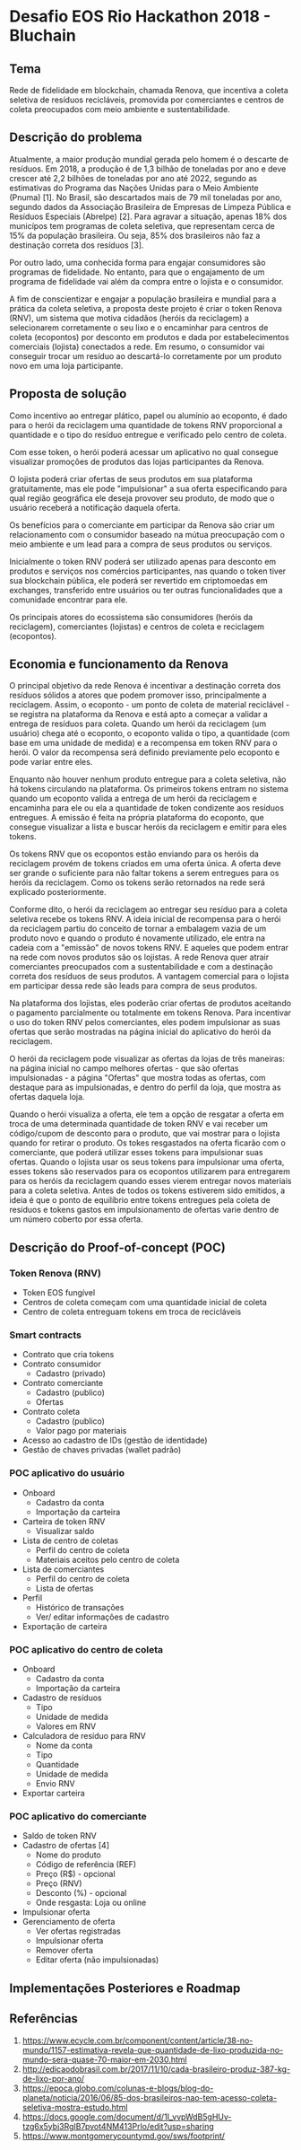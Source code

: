 # Desafio EOS Rio Hackathon 2018 - Bluchain

## Tema
Rede de fidelidade em blockchain, chamada Renova, que incentiva a coleta seletiva de resíduos recicláveis, promovida por comerciantes e centros de coleta preocupados com meio ambiente e sustentabilidade.

## Descrição do problema

Atualmente, a maior produção mundial gerada pelo homem é o descarte de resíduos. Em 2018, a produção é de 1,3 bilhão de toneladas por ano e deve crescer até 2,2 bilhões de toneladas por ano até 2022, segundo as estimativas do Programa das Nações Unidas para o Meio Ambiente (Pnuma) [1]. No Brasil, são descartados mais de 79 mil toneladas por ano, segundo dados da  Associação Brasileira de Empresas de Limpeza Pública e Resíduos Especiais (Abrelpe) [2]. Para agravar a situação, apenas 18% dos municípos tem programas de coleta seletiva, que representam cerca de 15% da população brasileira. Ou seja, 85% dos brasileiros não faz a destinação correta dos resíduos [3].

Por outro lado, uma conhecida forma para engajar consumidores são programas de fidelidade. No entanto, para que o engajamento de um programa de fidelidade vai além da compra entre o lojista e o consumidor.

A fim de conscientizar e engajar a população brasileira e mundial para a prática da coleta seletiva, a proposta deste projeto é criar o token Renova (RNV), um sistema que motiva cidadãos (heróis da reciclagem) a selecionarem corretamente o seu lixo e o encaminhar para centros de coleta (ecopontos) por desconto em produtos e dada por estabelecimentos comerciais (lojista) conectados a rede. Em resumo, o consumidor vai conseguir trocar um resíduo ao descartá-lo corretamente por um produto novo em uma loja participante. 

## Proposta de solução

Como incentivo ao entregar plático, papel ou alumínio ao ecoponto, é dado para o herói da reciclagem uma quantidade de tokens RNV proporcional a quantidade e o tipo do resíduo entregue e verificado pelo centro de coleta.

Com esse token, o herói poderá acessar um aplicativo no qual consegue visualizar promoções de produtos das lojas participantes da Renova.

O lojista poderá criar ofertas de seus produtos em sua plataforma gratuitamente, mas ele pode "impulsionar" a sua oferta especificando para qual região geográfica ele deseja provover seu produto, de modo que o usuário receberá a notificação daquela oferta.

Os benefícios para o comerciante em participar da Renova são criar um relacionamento com o consumidor baseado na mútua preocupação com o meio ambiente e um lead para a compra de seus produtos ou serviços.

Inicialmente o token RNV poderá ser utilizado apenas para desconto em produtos e serviços nos comércios participantes, nas quando o token tiver sua blockchain pública, ele poderá ser revertido em criptomoedas em exchanges, transferido entre usuários ou ter outras funcionalidades que a comunidade encontrar para ele.

Os principais atores do ecossistema são consumidores (heróis da reciclagem), comerciantes (lojistas) e centros de coleta e reciclagem (ecopontos).

## Economia e funcionamento da Renova

O principal objetivo da rede Renova é incentivar a destinação correta dos resíduos sólidos a atores que podem promover isso, principalmente a reciclagem. Assim, o ecoponto - um ponto de coleta de material reciclável - se registra na plataforma da Renova e está apto a começar a validar a entrega de resíduos para coleta. Quando um herói da reciclagem (um usuário) chega até o ecoponto, o ecoponto valida o tipo, a quantidade (com base em uma unidade de medida) e a recompensa em token RNV para o herói. O valor da recompensa será definido previamente pelo ecoponto e pode variar entre eles.

Enquanto não houver nenhum produto entregue para a coleta seletiva, não há tokens circulando na plataforma. Os primeiros tokens entram no sistema quando um ecoponto valida a entrega de um herói da reciclagem e encaminha para ele ou ela a quantidade de token condizente aos resíduos entregues. A emissão é feita na própria plataforma do ecoponto, que consegue visualizar a lista e buscar heróis da reciclagem e emitir para eles tokens.

Os tokens RNV que os ecopontos estão enviando para os heróis da reciclagem provém de tokens criados em uma oferta única. A oferta deve ser grande o suficiente para não faltar tokens a serem entregues para os heróis da reciclagem. Como os tokens serão retornados na rede será explicado posteriormente.  

Conforme dito, o herói da reciclagem ao entregar seu resíduo para a coleta seletiva recebe os tokens RNV. A ideia inicial de recompensa para o herói da reciclagem partiu do conceito de tornar a embalagem vazia de um produto novo e quando o produto é novamente utilizado, ele entra na cadeia com a "emissão" de novos tokens RNV. E aqueles que podem entrar na rede com novos produtos são os lojistas. A rede Renova quer atrair comerciantes preocupados com a sustentabilidade e com a destinação correta dos resíduos de seus produtos. A vantagem comercial para o lojista em participar dessa rede são leads para compra de seus produtos.

Na plataforma dos lojistas, eles poderão criar ofertas de produtos aceitando o pagamento parcialmente ou totalmente em tokens Renova. Para incentivar o uso do token RNV pelos comerciantes, eles podem impulsionar as suas ofertas que serão mostradas na página inicial do aplicativo do herói da reciclagem.

O herói da reciclagem pode visualizar as ofertas da lojas de três maneiras: na página inicial no campo melhores ofertas - que são ofertas impulsionadas - a página "Ofertas" que mostra todas as ofertas, com destaque para as impulsionadas, e dentro do perfil da loja, que mostra as ofertas daquela loja.

Quando o herói visualiza a oferta, ele tem a opção de resgatar a oferta em troca de uma determinada quantidade de token RNV e vai receber um código/cupom de desconto para o produto, que vai mostrar para o lojista quando for retirar o produto. Os tokes resgastados na oferta ficarão com o comerciante, que poderá utilizar esses tokens para impulsionar suas ofertas. Quando o lojista usar os seus tokens para impulsionar uma oferta, esses tokens são reservados para os ecopontos utilizarem para entregarem para os heróis da reciclagem quando esses vierem entregar novos materiais para a coleta seletiva. Antes de todos os tokens estiverem sido emitidos, a ideia é que o ponto de equilíbrio entre tokens entregues pela coleta de resíduos e tokens gastos em impulsionamento de ofertas varie dentro de um número coberto por essa oferta.

## Descrição do Proof-of-concept (POC)

### Token Renova (RNV)

- Token EOS fungível
- Centros de coleta começam com uma quantidade inicial de coleta
- Centro de coleta entreguam tokens em troca de recicláveis

### Smart contracts 

- Contrato que cria tokens
- Contrato consumidor
  - Cadastro (privado)
- Contrato comerciante
  - Cadastro (publico)
  - Ofertas
- Contrato coleta
  - Cadastro (publico)
  - Valor pago por materiais
- Acesso ao cadastro de IDs (gestão de identidade)
- Gestão de chaves privadas (wallet padrão)

### POC aplicativo do usuário

- Onboard
  - Cadastro da conta
  - Importação da carteira
- Carteira de token RNV
  - Visualizar saldo
- Lista de centro de coletas
    - Perfil do centro de coleta
    - Materiais aceitos pelo centro de coleta
- Lista de comerciantes
  - Perfil do centro de coleta
  - Lista de ofertas
- Perfil
  - Histórico de transações
  - Ver/ editar informações de cadastro
- Exportação de carteira

### POC aplicativo do centro de coleta

- Onboard
  - Cadastro da conta
  - Importação da carteira
- Cadastro de resíduos
  - Tipo
  - Unidade de medida
  - Valores em RNV
- Calculadora de resíduo para RNV
  - Nome da conta
  - Tipo
  - Quantidade
  - Unidade de medida
  - Envio RNV
- Exportar carteira

### POC aplicativo do comerciante

- Saldo de token RNV
- Cadastro de ofertas [4]
  - Nome do produto
  - Código de referência (REF)
  - Preço (R$) - opcional
  - Preço (RNV)
  - Desconto (%) - opcional
  - Onde resgasta: Loja ou online
- Impulsionar oferta
- Gerenciamento de oferta
  - Ver ofertas registradas
  - Impulsionar oferta
  - Remover oferta
  - Editar oferta (não impulsionadas)

## Implementações Posteriores e Roadmap

## Referências
1. https://www.ecycle.com.br/component/content/article/38-no-mundo/1157-estimativa-revela-que-quantidade-de-lixo-produzida-no-mundo-sera-quase-70-maior-em-2030.html
1. http://edicaodobrasil.com.br/2017/11/10/cada-brasileiro-produz-387-kg-de-lixo-por-ano/
1. https://epoca.globo.com/colunas-e-blogs/blog-do-planeta/noticia/2016/06/85-dos-brasileiros-nao-tem-acesso-coleta-seletiva-mostra-estudo.html
1. https://docs.google.com/document/d/1I_vvpWdB5gHUv-tzg6x5ybj3RgIB7pvot4NM413Prlo/edit?usp=sharing
1. https://www.montgomerycountymd.gov/sws/footprint/
